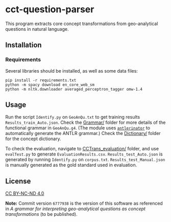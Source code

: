 # cct-question-parser

This program extracts core concept transformations from geo-analytical 
questions in natural language.

## Installation

### Requirements

Several libraries should be installed, as well as some data files:

    pip install -r requirements.txt
    python -m spacy download en_core_web_sm
    python -m nltk.downloader averaged_perceptron_tagger omw-1.4


## Usage

Run the script `Identify.py` on `GeoAnQu.txt` to get training results 
`Results_train_Auto.json`. Check the [Grammar/](Grammar/) folder for 
more details of the functional grammar in `GeoAnQu.g4`. (The module uses 
[`antlerinator`][ant] to automatically generate the ANTLR grammar.) 
Check the [Dictionary/](Dictionary/) folder for the concept dictionary.

To check the evaluation, navigate to 
[CCTrans_evaluation/](CCTrans_evaluation/) folder, and use `evalTest.py` 
to generate `EvaluationResults.csv`. `Results_test_Auto.json` is 
generated by running `Identify.py` on `corpus.txt`. 
`Results_test_Manual.json` is manually generated as the gold standard 
used in evaluation.


## License

[CC BY-NC-ND 4.0](https://creativecommons.org/licenses/by-nc-nd/4.0/)

**Note:** Commit version `6777938` is the version of this software as 
referenced in *A grammar for interpreting geo-analytical questions as 
concept transformations* (to be published).


[ant]: https://github.com/renatahodovan/antlerinator
